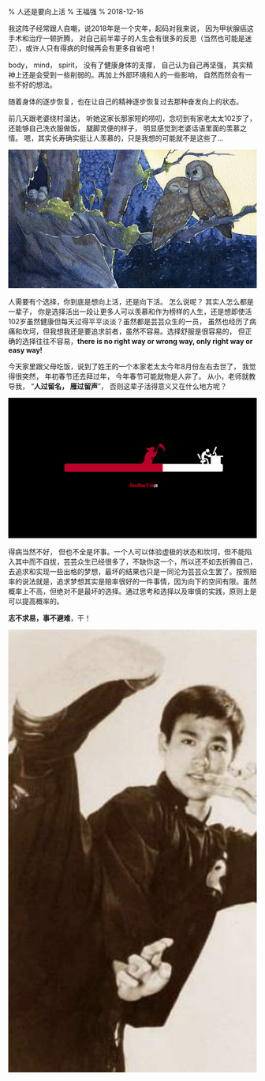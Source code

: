 % 人还是要向上活
% 王福强
% 2018-12-16

我这阵子经常跟人自嘲，说2018年是一个灾年，起码对我来说， 因为甲状腺癌这手术和治疗一顿折腾， 对自己前半辈子的人生会有很多的反思（当然也可能是迷茫），或许人只有得病的时候再会有更多自省吧！

body， mind， spirit， 没有了健康身体的支撑， 自己认为自己再坚强， 其实精神上还是会受到一些削弱的。再加上外部环境和人的一些影响， 自然而然会有一些不好的想法。

随着身体的逐步恢复，也在让自己的精神逐步恢复过去那种奋发向上的状态。

前几天跟老婆绕村溜达， 听她这家长那家短的唠叨，念叨到有家老太太102岁了， 还能够自己洗衣服做饭， 腿脚灵便的样子， 明显感觉到老婆话语里面的羡慕之情。 嗯，其实长寿确实挺让人羡慕的，只是我想的可能就不是这些了...

![☄](images/DobLOoeXsAAe7G_.jpg)

人需要有个选择，你到底是想向上活，还是向下活。 怎么说呢？ 其实人怎么都是一辈子， 你是选择活出一段让更多人可以羡慕和作为榜样的人生，还是想即使活102岁虽然健康但每天过得平平淡淡？虽然都是芸芸众生的一员， 虽然也经历了病痛和坎坷，但我想我还是要追求前者，虽然不容易。选择舒服是很容易的， 但正确的选择往往不容易，**there is no right way or wrong way, only right way or easy way!**

今天家里跟父母吃饭，说到了姓王的一个本家老太太今年8月份左右去世了， 我觉得很突然， 年初春节还去拜过年， 今年春节可能就物是人非了。 从小，老师就教导我， “**人过留名， 雁过留声**”， 否则这辈子活得意义又在什么地方呢？

![☄](images/005PhchSgy1fpdl0tkyg3j30p80ckaa4.jpg)

得病当然不好， 但也不全是坏事。一个人可以体验虚极的状态和坎坷，但不能陷入其中而不自拔，芸芸众生已经很多了，不缺你这一个，所以还不如去折腾自己，去追求和实现一些出格的梦想，最坏的结果也只是一同沦为芸芸众生罢了。按照赔率的说法就是，追求梦想其实是赔率很好的一件事情，因为向下的空间有限。虽然概率上不高，但绝对不是最坏的选择。通过思考和选择以及审慎的实践，原则上是可以提高概率的。

**志不求易，事不避难**，干！

![](images/59433bf0991f39e85f3fc9e9bde9b120.jpg)







